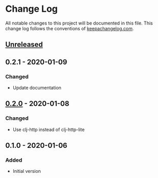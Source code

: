 # Change Log
All notable changes to this project will be documented in this file. This change log follows the conventions of [keepachangelog.com](http://keepachangelog.com/).

## [Unreleased]

## 0.2.1 - 2020-01-09
### Changed
- Update documentation

## [0.2.0] - 2020-01-08
### Changed
- Use clj-http instead of clj-http-lite

## 0.1.0 - 2020-01-06
### Added
- Initial version

[Unreleased]: https://github.com/sgsfak/clj-ocgeo/compare/v0.2.1...HEAD
[0.2.1]: https://github.com/sgsfak/clj-ocgeo/compare/v0.2.0...v0.2.1
[0.2.0]: https://github.com/sgsfak/clj-ocgeo/compare/v0.1.0...v0.2.0
